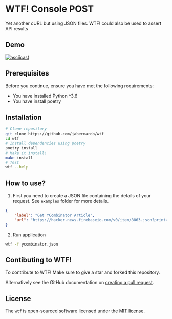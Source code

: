 # WTF! Console POST
Yet another cURL but using JSON files. WTF! could also be used to assert API results

## Demo
[![asciicast](https://asciinema.org/a/300449.svg)](https://asciinema.org/a/300449)

## Prerequisites
Before you continue, ensure you have met the following requirements:

- You have installed Python ^3.6
- You have install poetry

## Installation
```sh
# Clone repository
git clone https://github.com/jabernardo/wtf
cd wtf
# Install dependencies using poetry
poetry install
# Make it install!
make install
# Test
wtf --help
```

## How to use?
1. First you need to create a JSON file containing the details of your request. See `examples` folder for more details.

```json
{
    "label": "Get YCombinator Article",
    "url": "https://hacker-news.firebaseio.com/v0/item/8863.json?print=pretty"
}

```

2. Run application
```sh
wtf -f ycombinator.json
```

## Contibuting to WTF!
To contribute to WTF! Make sure to give a star and forked this repository.

Alternatively see the GitHub documentation on [creating a pull request](https://help.github.com/en/github/collaborating-with-issues-and-pull-requests/creating-a-pull-request).

## License
The `wtf` is open-sourced software licensed under the [MIT license](http://opensource.org/licenses/MIT).
